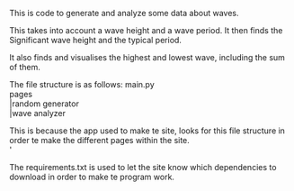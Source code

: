 This is code to generate and analyze some data about waves.

This takes into account a wave height and a wave period.
It then finds the Significant wave height and the typical period.

It also finds and visualises the highest and lowest wave, including the sum of them.

The file structure is as follows:
main.py  
pages  
|random generator  
|wave analyzer

This is because the app used to make te site, looks for this file structure in order te make the different pages within the site.  
'  

The requirements.txt is used to let the site know which dependencies to download in order to make te program work.

